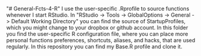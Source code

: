 "# General-Fcts-4-R" 
I use the user-specific .Rprofile to source functions whenever I start RStudio. In "RStudio -> Tools -> GlobalOptions -> General -> Default Working Directory" you can find the source of StartupProfiles, which you might change to your dropbox or github account. 
In this folder you find the user-specific R configuration file, where you can place more personal functions preferences, shortcuts, aliases, and hacks, that are used regularly. In this repository you can find my Base.R profile and clone it.
